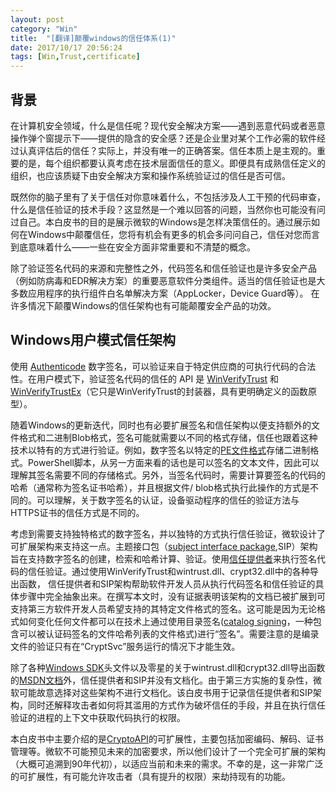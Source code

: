```yaml
---
layout: post
category: "Win"
title:  "[翻译]颠覆windows的信任体系(1)"
date: 2017/10/17 20:56:24
tags: [Win,Trust,certificate]
---
```


## 背景
在计算机安全领域，什么是信任呢？现代安全解决方案——遇到恶意代码或者恶意操作弹个窗提示下——提供的隐含的安全感？还是企业里对某个工作必需的软件经过认真评估后的信任？实际上，并没有唯一的正确答案。信任本质上是主观的。重要的是，每个组织都要认真考虑在技术层面信任的意义。即便具有成熟信任定义的组织，也应该质疑下由安全解决方案和操作系统验证过的信任是否可信。

既然你的脑子里有了关于信任对你意味着什么，不包括涉及人工干预的代码审查，什么是信任验证的技术手段？这显然是一个难以回答的问题，当然你也可能没有问过自己。本白皮书的目的是展示微软的Windows是怎样决策信任的。通过展示如何在Windows中颠覆信任，您将有机会有更多的机会多问问自己，信任对您而言到底意味着什么——一些在安全方面非常重要和不清楚的概念。

除了验证签名代码的来源和完整性之外，代码签名和信任验证也是许多安全产品（例如防病毒和EDR解决方案）的重要恶意软件分类组件。适当的信任验证也是大多数应用程序的执行组件白名单解决方案（AppLocker，Device Guard等）。 在许多情况下颠覆Windows的信任架构也有可能颠覆安全产品的功效。
## Windows用户模式信任架构
使用 [Authenticode][1] 数字签名，可以验证来自于特定供应商的可执行代码的合法性。在用户模式下，验证签名代码的信任的 API 是 [WinVerifyTrust][2] 和 [WinVerifyTrustEx][3]（它只是WinVerifyTrust的封装器，具有更明确定义的函数原型）。

随着Windows的更新迭代，同时也有必要扩展签名和信任架构以便支持额外的文件格式和二进制Blob格式，签名可能就需要以不同的格式存储，信任也跟着这种技术以特有的方式进行验证。例如，数字签名以特定的[PE文件格式](http://download.microsoft.com/download/9/c/5/9c5b2167-8017-4bae-9fde-d599bac8184a/Authenticode_PE.docx)存储二进制格式。PowerShell脚本，从另一方面来看的话也是可以签名的文本文件，因此可以理解其签名需要不同的存储格式。另外，当签名代码时，需要计算要签名的代码的哈希（通常称为签名证书哈希），并且根据文件/ blob格式执行此操作的方式是不同的。可以理解，关于数字签名的认证，设备驱动程序的信任的验证方法与HTTPS证书的信任方式是不同的。

考虑到需要支持独特格式的数字签名，并以独特的方式执行信任验证，微软设计了可扩展架构来支持这一点。主题接口包（[subject interface package][4],SIP）架构旨在支持数字签名的创建，检索和哈希计算、验证。使用[信任提供者](https://msdn.microsoft.com/en-us/library/ms721627(v=vs.85).aspx)来执行签名代码的信任验证。通过使用WinVerifyTrust和wintrust.dll、crypt32.dll中的各种导出函数， 信任提供者和SIP架构帮助软件开发人员从执行代码签名和信任验证的具体步骤中完全抽象出来。在撰写本文时，没有证据表明该架构的文档已被扩展到可支持第三方软件开发人员希望支持的其特定文件格式的签名。这可能是因为无论格式如何变化任何文件都可以在技术上通过使用目录签名([catalog signing](https://docs.microsoft.com/en-us/windows-hardware/drivers/install/catalog-files)，一种包含可以被认证码签名的文件哈希列表的文件格式)进行“签名”。需要注意的是编录文件的验证只有在“CryptSvc”服务运行的情况下才能生效。

除了各种[Windows SDK](https://developer.microsoft.com/windows/downloads/windows-10-sdk)头文件以及零星的关于wintrust.dll和crypt32.dll导出函数的[MSDN文档][5]外，信任提供者和SIP并没有文档化。由于第三方实施的复杂性，微软可能故意选择对这些架构不进行文档化。该白皮书用于记录信任提供者和SIP架构，同时还解释攻击者如何将其滥用的方式作为破坏信任的手段，并且在执行信任验证的进程的上下文中获取代码执行的权限。

本白皮书中主要介绍的是[CryptoAPI][6]的可扩展性，主要包括加密编码、解码、证书管理等。微软不可能预见未来的加密要求，所以他们设计了一个完全可扩展的架构（大概可追溯到90年代初），以适应当前和未来的需求。不幸的是，这一非常广泛的可扩展性，有可能允许攻击者（具有提升的权限）来劫持现有的功能。

[1]:https://msdn.microsoft.com/en-us/library/ms537359(v=vs.85).aspx	"Authenticode"
[2]:https://msdn.microsoft.com/en-us/library/windows/desktop/aa388208(v=vs.85).aspx	"WinVerifyTrust"
[3]:https://msdn.microsoft.com/en-us/library/windows/desktop/aa388209(v=vs.85).aspx	"WinVerifyTrustEx"
[4]:https://msdn.microsoft.com/en-us/library/ms721625(v=vs.85).aspx	"subject interface package"
[5]:https://msdn.microsoft.com/en-us/library/windows/desktop/aa380252(v=vs.85).aspx	"MSDN文档"
[6]:https://msdn.microsoft.com/en-us/library/windows/desktop/ms721572(v=vs.85).aspx#_security_cryptoapi_gly	"CryptoAPI"

